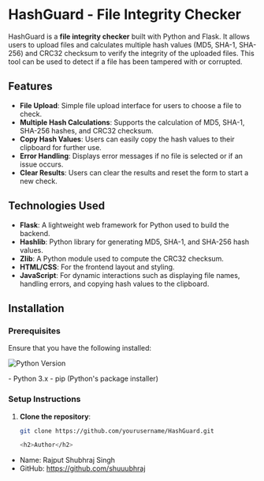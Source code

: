 # HashGuard - File Integrity Checker

HashGuard is a **file integrity checker** built with Python and Flask. It allows users to upload files and calculates multiple hash values (MD5, SHA-1, SHA-256) and CRC32 checksum to verify the integrity of the uploaded files. This tool can be used to detect if a file has been tampered with or corrupted.

## Features

- **File Upload**: Simple file upload interface for users to choose a file to check.
- **Multiple Hash Calculations**: Supports the calculation of MD5, SHA-1, SHA-256 hashes, and CRC32 checksum.
- **Copy Hash Values**: Users can easily copy the hash values to their clipboard for further use.
- **Error Handling**: Displays error messages if no file is selected or if an issue occurs.
- **Clear Results**: Users can clear the results and reset the form to start a new check.

## Technologies Used

- **Flask**: A lightweight web framework for Python used to build the backend.
- **Hashlib**: Python library for generating MD5, SHA-1, and SHA-256 hash values.
- **Zlib**: A Python module used to compute the CRC32 checksum.
- **HTML/CSS**: For the frontend layout and styling.
- **JavaScript**: For dynamic interactions such as displaying file names, handling errors, and copying hash values to the clipboard.

## Installation

### Prerequisites

Ensure that you have the following installed:
<p align="left">
  <img alt="Python Version" src="https://img.shields.io/badge/Python-3.x-blue.svg">
</p>
- Python 3.x
- pip (Python's package installer)

### Setup Instructions

1. **Clone the repository**:
   ```bash
   git clone https://github.com/yourusername/HashGuard.git

   <h2>Author</h2>
<p>
  <ul>
    <li>Name: Rajput Shubhraj Singh</li>
    <li>GitHub: <a href="https://github.com/shuuubhraj">https://github.com/shuuubhraj</a></li>
  </ul>
</p>
